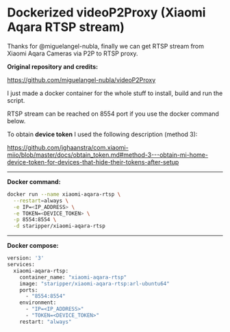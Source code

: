 # Dockerized videoP2Proxy (Xiaomi Aqara RTSP stream)

Thanks for @miguelangel-nubla, finally we can get RTSP stream from Xiaomi Aqara Cameras via P2P to RTSP proxy.

**Original repository and credits:**

https://github.com/miguelangel-nubla/videoP2Proxy

I just made a docker container for the whole stuff to install, build and run the script.

RTSP stream can be reached on 8554 port if you use the docker command below.

To obtain **device token** I used the following description (method 3):

https://github.com/jghaanstra/com.xiaomi-miio/blob/master/docs/obtain_token.md#method-3---obtain-mi-home-device-token-for-devices-that-hide-their-tokens-after-setup

---
**Docker command:**

```bash
docker run --name xiaomi-aqara-rtsp \
  --restart=always \
  -e IP=<IP_ADDRESS> \
  -e TOKEN=<DEVICE_TOKEN> \
  -p 8554:8554 \
  -d staripper/xiaomi-aqara-rtsp
```

---
**Docker compose:**

```bash
version: '3'
services:
  xiaomi-aqara-rtsp:
    container_name: "xiaomi-aqara-rtsp"
    image: "staripper/xiaomi-aqara-rtsp:arl-ubuntu64"
    ports:
      - "8554:8554"
    environment:
      - "IP=<IP_ADDRESS>"
      - "TOKEN=<DEVICE_TOKEN>"
    restart: "always"
```
